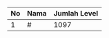 | No | Nama            | Jumlah Level |
|----|-----------------|--------------|
| 1  | #    |    1097        |
